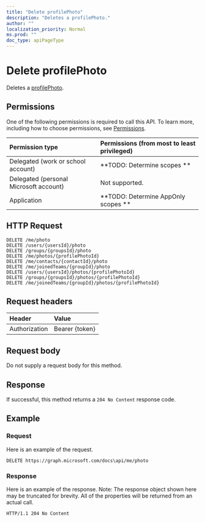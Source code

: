 ```yaml
---
title: "Delete profilePhoto"
description: "Deletes a profilePhoto."
author: ""
localization_priority: Normal
ms.prod: ""
doc_type: apiPageType
---
```


# Delete profilePhoto

Deletes a [profilePhoto](../resources/profilephoto.md).

## Permissions
One of the following permissions is required to call this API. To learn more, including how to choose permissions, see [Permissions](/concepts/permissions-reference.md).

|Permission type|Permissions (from most to least privileged)|
|:---|:---|
|Delegated (work or school account)|**TODO: Determine scopes **|
|Delegated (personal Microsoft account)|Not supported.|
|Application|**TODO: Determine AppOnly scopes **|

## HTTP Request
<!-- {
  "blockType": "ignored"
}
-->
``` http
DELETE /me/photo
DELETE /users/{usersId}/photo
DELETE /groups/{groupsId}/photo
DELETE /me/photos/{profilePhotoId}
DELETE /me/contacts/{contactId}/photo
DELETE /me/joinedTeams/{groupId}/photo
DELETE /users/{usersId}/photos/{profilePhotoId}
DELETE /groups/{groupsId}/photos/{profilePhotoId}
DELETE /me/joinedTeams/{groupId}/photos/{profilePhotoId}
```

## Request headers
|Header|Value|
|:---|:---|
|Authorization|Bearer {token}|

## Request body
Do not supply a request body for this method.

## Response
If successful, this method returns a `204 No Content` response code.

## Example

### Request
Here is an example of the request.
<!-- {
  "blockType": "request",
  "name": "delete_profilephoto"
}
-->
``` http
DELETE https://graph.microsoft.com/docs\api/me/photo
```

### Response
Here is an example of the response. Note: The response object shown here may be truncated for brevity. All of the properties will be returned from an actual call.
<!-- {
  "blockType": "response",
  "truncated": true
}
-->
``` http
HTTP/1.1 204 No Content
```

